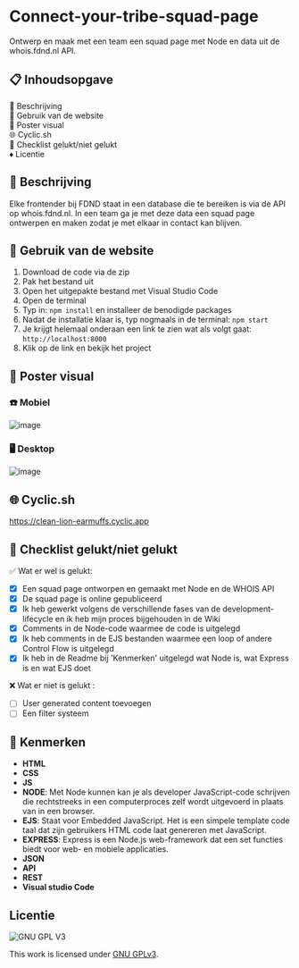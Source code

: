 # Connect-your-tribe-squad-page
Ontwerp en maak met een team een squad page met Node en data uit de whois.fdnd.nl API.

## 📋 Inhoudsopgave 
💬 Beschrijving <br>
🔖 Gebruik van de website<br>
📸 Poster visual<br>
🌐 Cyclic.sh <br>
📑 Checklist gelukt/niet gelukt <br>
♦️ Licentie

## 💬 Beschrijving
Elke frontender bij FDND staat in een database die te bereiken is via de API op whois.fdnd.nl. In een team ga je met deze data een squad page ontwerpen en maken zodat je met elkaar in contact kan blijven.

## 🔖 Gebruik van de website
1. Download de code via de zip
2. Pak het bestand uit
3. Open het uitgepakte bestand met Visual Studio Code
4. Open de terminal
5. Typ in: `npm install` en installeer de benodigde packages
6. Nadat de installatie klaar is, typ nogmaals in de terminal: `npm start`
7. Je krijgt helemaal onderaan een link te zien wat als volgt gaat: `http://localhost:8000`
8. Klik op de link en bekijk het project

 ## 📸 Poster visual
 ### :phone: Mobiel
![image](https://user-images.githubusercontent.com/112861033/220101286-28d79e6f-d08f-44eb-aaf3-8af6aa1307d5.png)


 ### 🖥️ Desktop
![image](https://user-images.githubusercontent.com/112861033/220088724-c19edb4c-a31f-4ca0-8616-75a43399bc86.png)


## 🌐 Cyclic.sh 
https://clean-lion-earmuffs.cyclic.app

## 📑 Checklist gelukt/niet gelukt 
✅ Wat er wel is gelukt:
- [x] Een squad page ontworpen en gemaakt met Node en de WHOIS API
- [x] De squad page is online gepubliceerd
- [x] Ik heb gewerkt volgens de verschillende fases van de development-lifecycle en ik heb mijn proces bijgehouden in de Wiki
- [x] Comments in de Node-code waarmee de code is uitgelegd
- [x] Ik heb comments in de EJS bestanden waarmee een loop of andere Control Flow is uitgelegd
- [x] Ik heb in de Readme bij 'Kenmerken' uitgelegd wat Node is, wat Express is en wat EJS doet

❌ Wat er niet is gelukt :
- [ ] User generated content toevoegen
- [ ] Een filter systeem

## :100: Kenmerken
* **HTML**
* **CSS**
* **JS**
* **NODE**: Met Node kunnen kan je als developer JavaScript-code schrijven die rechtstreeks in een computerproces zelf wordt uitgevoerd in plaats van in een browser.
* **EJS**: Staat voor Embedded JavaScript. Het is een simpele template code taal dat zijn gebruikers HTML code laat genereren met JavaScript. 
* **EXPRESS**: Express is een Node.js web-framework dat een set functies biedt voor web- en mobiele applicaties.
* **JSON**
* **API**
* **REST**
* **Visual studio Code**

## Licentie

![GNU GPL V3](https://www.gnu.org/graphics/gplv3-127x51.png)

This work is licensed under [GNU GPLv3](./LICENSE).
